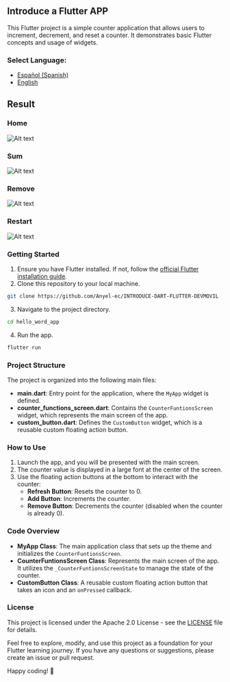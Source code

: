 ## Introduce a Flutter APP

This Flutter project is a simple counter application that allows users to increment, decrement, and reset a counter. It demonstrates basic Flutter concepts and usage of widgets.

### **Select Language:**
- [Español (Spanish)](README-es.md)
- [English](README.md)

## Result
### Home
![Alt text](docs/home.PNG) 
### Sum
![Alt text](docs/sum.PNG) 
### Remove 
![Alt text](docs/remove.PNG)
### Restart
![Alt text](docs/res.PNG) 


### Getting Started

1. Ensure you have Flutter installed. If not, follow the [official Flutter installation guide](https://flutter.dev/docs/get-started/install).
2. Clone this repository to your local machine.

```bash
git clone https://github.com/Anyel-ec/INTRODUCE-DART-FLUTTER-DEVMOVIL
```

3. Navigate to the project directory.

```bash
cd hello_word_app
```

4. Run the app.

```bash
flutter run
```

### Project Structure

The project is organized into the following main files:

- **main.dart**: Entry point for the application, where the `MyApp` widget is defined.
- **counter_functions_screen.dart**: Contains the `CounterFuntionsScreen` widget, which represents the main screen of the app.
- **custom_button.dart**: Defines the `CustomButton` widget, which is a reusable custom floating action button.

### How to Use

1. Launch the app, and you will be presented with the main screen.
2. The counter value is displayed in a large font at the center of the screen.
3. Use the floating action buttons at the bottom to interact with the counter:
   - **Refresh Button**: Resets the counter to 0.
   - **Add Button**: Increments the counter.
   - **Remove Button**: Decrements the counter (disabled when the counter is already 0).

### Code Overview

- **MyApp Class**: The main application class that sets up the theme and initializes the `CounterFuntionsScreen`.
- **CounterFuntionsScreen Class**: Represents the main screen of the app. It utilizes the `_CounterFuntionsScreenState` to manage the state of the counter.
- **CustomButton Class**: A reusable custom floating action button that takes an icon and an `onPressed` callback.

### License

This project is licensed under the Apache 2.0 License - see the [LICENSE](LICENSE) file for details.

Feel free to explore, modify, and use this project as a foundation for your Flutter learning journey. If you have any questions or suggestions, please create an issue or pull request.

Happy coding! 🚀